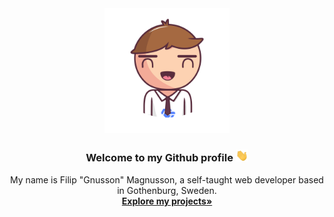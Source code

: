 <div align="center">
  <a href="https://github.com/GnussonNet">
  <img src="https://github.com/GnussonNet/dockerized-webserver/blob/main/.github/logo.svg" alt="logo" width="200" height="200">
  </a>
  
  <h3 align="center">Welcome to my Github profile <img src="assets/wave.gif" width="20px" /></h3>
  <p align="center">
    My name is Filip "Gnusson" Magnusson, a self-taught web developer based in Gothenburg, Sweden.
    <br />
    <a href="https://github.com/GnussonNet"><strong>Explore my projects»</strong></a>
  </p>
</div>
